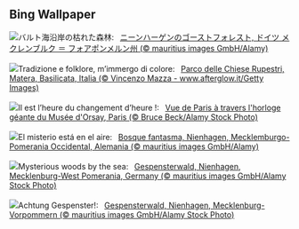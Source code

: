 ## Bing Wallpaper
![](https://www.bing.com/th?id=OHR.GhostForest_JA-JP5609597853_UHD.jpg&w=1000)バルト海沿岸の枯れた森林:&nbsp;&ensp;[ニーンハーゲンのゴーストフォレスト, ドイツ メクレンブルク ＝ フォアポンメルン州 (© mauritius images GmbH/Alamy)](https://www.bing.com/th?id=OHR.GhostForest_JA-JP5609597853_UHD.jpg)
<br><br/>
![](https://www.bing.com/th?id=OHR.MateraFolklore_IT-IT9091648904_UHD.jpg&w=1000)Tradizione e folklore, m’immergo di colore:&nbsp;&ensp;[Parco delle Chiese Rupestri, Matera, Basilicata, Italia (© Vincenzo Mazza - www.afterglow.it/Getty Images)](https://www.bing.com/th?id=OHR.MateraFolklore_IT-IT9091648904_UHD.jpg)
<br><br/>
![](https://www.bing.com/th?id=OHR.DaylightOrsay_FR-FR6504936679_UHD.jpg&w=1000)Il est l’heure du changement d’heure !:&nbsp;&ensp;[Vue de Paris à travers l'horloge géante du Musée d'Orsay, Paris (© Bruce Beck/Alamy Stock Photo)](https://www.bing.com/th?id=OHR.DaylightOrsay_FR-FR6504936679_UHD.jpg)
<br><br/>
![](https://www.bing.com/th?id=OHR.GhostForest_ES-ES2765501989_UHD.jpg&w=1000)El misterio está en el aire:&nbsp;&ensp;[Bosque fantasma, Nienhagen, Mecklemburgo-Pomerania Occidental, Alemania (© mauritius images GmbH/Alamy)](https://www.bing.com/th?id=OHR.GhostForest_ES-ES2765501989_UHD.jpg)
<br><br/>
![](https://www.bing.com/th?id=OHR.GhostForest_EN-GB6546865643_UHD.jpg&w=1000)Mysterious woods by the sea:&nbsp;&ensp;[Gespensterwald, Nienhagen, Mecklenburg-West Pomerania, Germany (© mauritius images GmbH/Alamy Stock Photo)](https://www.bing.com/th?id=OHR.GhostForest_EN-GB6546865643_UHD.jpg)
<br><br/>
![](https://www.bing.com/th?id=OHR.GhostForest_DE-DE7650231907_UHD.jpg&w=1000)Achtung Gespenster!:&nbsp;&ensp;[Gespensterwald, Nienhagen, Mecklenburg-Vorpommern (© mauritius images GmbH/Alamy Stock Photo)](https://www.bing.com/th?id=OHR.GhostForest_DE-DE7650231907_UHD.jpg)
<br><br/>
